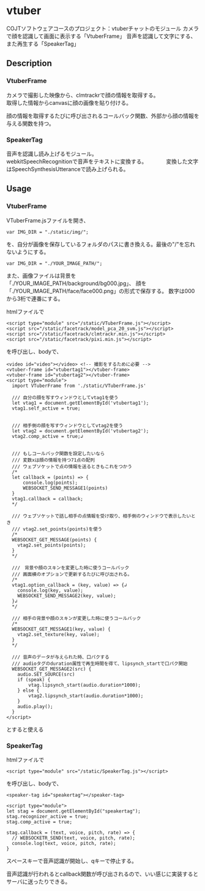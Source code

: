 # vtuber

COJTソフトウェアコースのプロジェクト：vtuberチャットのモジュール
カメラで顔を認識して画面に表示する「VtuberFrame」
音声を認識して文字にする、また再生する「SpeakerTag」

## Description

### VtuberFrame
カメラで撮影した映像から、clmtrackrで顔の情報を取得する。    
取得した情報からcanvasに顔の画像を貼り付ける。    
    
顔の情報を取得するたびに呼び出されるコールバック関数、外部から顔の情報を与える関数を持つ。　　　　


### SpeakerTag
音声を認識し読み上げるモジュール。    
webkitSpeechRecognitionで音声をテキストに変換する。 　　　
変換した文字はSpeechSynthesisUtteranceで読み上げられる。

## Usage

### VtuberFrame
VTuberFrame.jsファイルを開き、
```
var IMG_DIR = "./static/img/";
```
を、自分が画像を保存しているフォルダのパスに書き換える。最後の"/"を忘れないようにする。
```
var IMG_DIR = "./YOUR_IMAGE_PATH/";
```
また、画像ファイルは背景を「./YOUR_IMAGE_PATH/background/bg000.jpg」、
顔を「./YOUR_IMAGE_PATH/face/face000.png」の形式で保存する。
数字は000から3桁で連番にする。

htmlファイルで
```
<script type="module" src="/static/VTuberFrame.js"></script>
<script src="/static/facetrack/model_pca_20_svm.js"></script>
<script src="/static/facetrack/clmtrackr.min.js"></script>
<script src="/static/facetrack/pixi.min.js"></script>
```
を呼び出し、bodyで、
```
<video id="video"></video> <!-- 撮影をするために必要 -->
<vtuber-frame id="vtubertag1"></vtuber-frame>
<vtuber-frame id="vtubertag2"></vtuber-frame>
<script type="module">
  import VTuberFrame from './static/VTuberFrame.js'

  /// 自分の顔を写すウィンドウとしてvtag1を使う
  let vtag1 = document.getElementById('vtubertag1');
  vtag1.self_active = true;
  
  
  /// 相手側の顔を写すウィンドウとしてvtag2を使う
  let vtag2 = document.getElementById('vtubertag2');
  vtag2.comp_active = true;↲
  
  
  /// もしコールバック関数を設定したいなら
  /// 変数xは顔の情報を持つ71点の配列
  /// ウェブソケットで点の情報を送るときもこれをつかう
  /*
  let callback = (points) => {
      console.log(points);
      WEBSOCKET_SEND_MESSAGE1(points)
  }
  vtag1.callback = callback;
  */
  
  /// ウェブソケットで話し相手の点情報を受け取り、相手側のウィンドウで表示したいとき
  /// vtag2.set_points(points)を使う
  /*
  WEBSOCKET_GET_MESSAGE(points) {
    vtag2.set_points(points);
  }
  */
  
  ///　背景や顔のスキンを変更した時に使うコールバック
  /// 画面横のオプションで更新するたびに呼び出される。
  /*
  vtag1.option_callback = (key, value) => {↲
    console.log(key, value);
    WEBSOCKET_SEND_MESSAGE2(key, value);
  }↲
  */
  
  /// 相手の背景や顔のスキンが変更した時に使うコールバック
  /*
  WEBSOCKET_GET_MESSAGE1(key, value) {
    vtag2.set_texture(key, value);
  }
  */
  
  /// 音声のデータが与えられた時、口パクする
  /// audioタグのduration属性で再生時間を得て、lipsynch_startで口パク開始
  WEBSOCKET_GET_MESSAGE2(src) {
    audio.SET_SOURCE(src)
    if (speak) {
        vtag.lipsynch_start(audio.duration*1000);
    } else {
        vtag2.lipsynch_start(audio.duration*1000);
    }
    audio.play();
  }
</script>
```
とすると使える

### SpeakerTag

htmlファイルで
```
<script type="module" src="/static/SpeakerTag.js"></script>
```
を呼び出し、bodyで、
```
<speaker-tag id="speakertag"></speaker-tag>

<script type="module">
let stag = document.getElementById("speakertag");
stag.recognizer_active = true;
stag.comp_active = true;

stag.callback = (text, voice, pitch, rate) => {
  // WEBSOCKETR_SEND(text, voice, pitch, rate);
  console.log(text, voice, pitch, rate);
}
```
スペースキーで音声認識が開始し、qキーで停止する。

音声認識が行われるとcallback関数が呼び出されるので、いい感じに実装するとサーバに送ったりできる。
